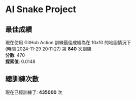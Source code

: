 
# AI Snake Project

## **最佳成績**





















現在使用 GitHub Action 訓練最佳成績為在 10x10 的地圖情況下  
(時間 2024-11-29 20:11:27) 第 **840** 次訓練  
**分數**: 470  
**探索值**: 0.0148











































## 總訓練次數
現在已經訓練了: **435000** 次
